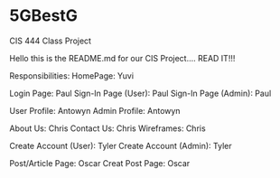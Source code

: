 # 5GBestG
CIS 444 Class Project

Hello this is the README.md for our CIS Project.... READ IT!!!

Responsibilities:
HomePage: Yuvi

Login Page: Paul
Sign-In Page (User): Paul
Sign-In Page (Admin): Paul

User Profile: Antowyn
Admin Profile: Antowyn

About Us: Chris
Contact Us: Chris
Wireframes: Chris

Create Account (User): Tyler
Create Account (Admin): Tyler

Post/Article Page: Oscar
Creat Post Page: Oscar